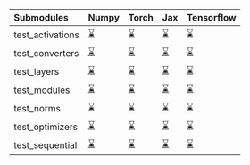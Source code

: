| Submodules       | Numpy                                                                                                                           | Torch                                                                                                                           | Jax                                                                                                                             | Tensorflow                                                                                                                      |
|:-----------------|:--------------------------------------------------------------------------------------------------------------------------------|:--------------------------------------------------------------------------------------------------------------------------------|:--------------------------------------------------------------------------------------------------------------------------------|:--------------------------------------------------------------------------------------------------------------------------------|
| test_activations | <a href="https://github.com/unifyai/ivy/runs/8014201899?check_suite_focus=true" rel="noopener noreferrer" target="_blank">⌛</a> | <a href="https://github.com/unifyai/ivy/runs/8014202719?check_suite_focus=true" rel="noopener noreferrer" target="_blank">⌛</a> | <a href="https://github.com/unifyai/ivy/runs/8014203922?check_suite_focus=true" rel="noopener noreferrer" target="_blank">⌛</a> | <a href="https://github.com/unifyai/ivy/runs/8014204779?check_suite_focus=true" rel="noopener noreferrer" target="_blank">⌛</a> |
| test_converters  | <a href="https://github.com/unifyai/ivy/runs/8014202023?check_suite_focus=true" rel="noopener noreferrer" target="_blank">⌛</a> | <a href="https://github.com/unifyai/ivy/runs/8014202809?check_suite_focus=true" rel="noopener noreferrer" target="_blank">⌛</a> | <a href="https://github.com/unifyai/ivy/runs/8014204041?check_suite_focus=true" rel="noopener noreferrer" target="_blank">⌛</a> | <a href="https://github.com/unifyai/ivy/runs/8014205126?check_suite_focus=true" rel="noopener noreferrer" target="_blank">⌛</a> |
| test_layers      | <a href="https://github.com/unifyai/ivy/runs/8014202151?check_suite_focus=true" rel="noopener noreferrer" target="_blank">⌛</a> | <a href="https://github.com/unifyai/ivy/runs/8014202935?check_suite_focus=true" rel="noopener noreferrer" target="_blank">⌛</a> | <a href="https://github.com/unifyai/ivy/runs/8014204167?check_suite_focus=true" rel="noopener noreferrer" target="_blank">⌛</a> | <a href="https://github.com/unifyai/ivy/runs/8014205278?check_suite_focus=true" rel="noopener noreferrer" target="_blank">⌛</a> |
| test_modules     | <a href="https://github.com/unifyai/ivy/runs/8014202301?check_suite_focus=true" rel="noopener noreferrer" target="_blank">⌛</a> | <a href="https://github.com/unifyai/ivy/runs/8014203026?check_suite_focus=true" rel="noopener noreferrer" target="_blank">⌛</a> | <a href="https://github.com/unifyai/ivy/runs/8014204306?check_suite_focus=true" rel="noopener noreferrer" target="_blank">⌛</a> | <a href="https://github.com/unifyai/ivy/runs/8014205366?check_suite_focus=true" rel="noopener noreferrer" target="_blank">⌛</a> |
| test_norms       | <a href="https://github.com/unifyai/ivy/runs/8014202400?check_suite_focus=true" rel="noopener noreferrer" target="_blank">⌛</a> | <a href="https://github.com/unifyai/ivy/runs/8014203578?check_suite_focus=true" rel="noopener noreferrer" target="_blank">⌛</a> | <a href="https://github.com/unifyai/ivy/runs/8014204407?check_suite_focus=true" rel="noopener noreferrer" target="_blank">⌛</a> | <a href="https://github.com/unifyai/ivy/runs/8014205495?check_suite_focus=true" rel="noopener noreferrer" target="_blank">⌛</a> |
| test_optimizers  | <a href="https://github.com/unifyai/ivy/runs/8014202512?check_suite_focus=true" rel="noopener noreferrer" target="_blank">⌛</a> | <a href="https://github.com/unifyai/ivy/runs/8014203668?check_suite_focus=true" rel="noopener noreferrer" target="_blank">⌛</a> | <a href="https://github.com/unifyai/ivy/runs/8014204527?check_suite_focus=true" rel="noopener noreferrer" target="_blank">⌛</a> | <a href="https://github.com/unifyai/ivy/runs/8014205624?check_suite_focus=true" rel="noopener noreferrer" target="_blank">⌛</a> |
| test_sequential  | <a href="https://github.com/unifyai/ivy/runs/8014202595?check_suite_focus=true" rel="noopener noreferrer" target="_blank">⌛</a> | <a href="https://github.com/unifyai/ivy/runs/8014203784?check_suite_focus=true" rel="noopener noreferrer" target="_blank">⌛</a> | <a href="https://github.com/unifyai/ivy/runs/8014204642?check_suite_focus=true" rel="noopener noreferrer" target="_blank">⌛</a> | <a href="https://github.com/unifyai/ivy/runs/8014205725?check_suite_focus=true" rel="noopener noreferrer" target="_blank">⌛</a> |